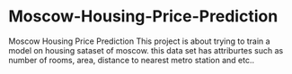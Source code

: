 # Moscow-Housing-Price-Prediction
Moscow Housing Price Prediction
This project is about trying to train a model on housing sataset of moscow.
this data set has attriburtes such as number of rooms, area, distance to nearest metro station and etc..
